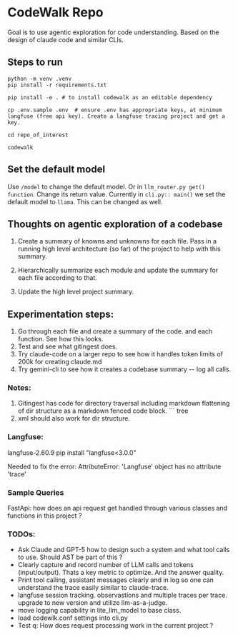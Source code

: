 
# CodeWalk Repo

Goal is to use agentic exploration for code understanding. Based on the design of claude code and similar CLIs.


## Steps to run

```
python -m venv .venv
pip install -r requirements.txt

pip install -e . # to install codewalk as an editable dependency

cp .env.sample .env  # ensure .env has appropriate keys, at minimum langfuse (free api key). Create a langfuse tracing project and get a key.

cd repo_of_interest

codewalk
```

## Set the default model

Use `/model` to change the default model. Or in `llm_router.py get() function`. Change its return value. 
Currently in `cli.py:: main()` we set the default model to `llama`. This can be changed as well.

## Thoughts on agentic exploration of a codebase
1. Create a summary of knowns and unknowns for each file. 
  Pass in a running high level architecture (so far) of the project to help with this summary.

2. Hierarchically summarize each module and update the summary for each file according to that.

3. Update the high level project summary.


## Experimentation steps:

1. Go through each file and create a summary of the code. and each function. See how this looks.
2. Test and see what gitingest does.
3. Try claude-code on a larger repo to see how it handles token limits of 200k for creating claude.md
4. Try gemini-cli to see how it creates a codebase summary -- log all calls. 


### Notes:
1. Gitingest has code for directory traversal including markdown flattening of dir structure as a markdown
   fenced code block. ``` tree
2. xml should also work for dir structure.


### Langfuse:

langfuse-2.60.9
pip install "langfuse<3.0.0"

Needed to fix the error:
AttributeError: 'Langfuse' object has no attribute 'trace'


### Sample Queries

FastApi:  how does an api request get handled through various classes and functions in this project ?



### TODOs:
- Ask Claude and GPT-5 how to design such a system and what tool calls to use. Should AST be part of this ?  
- Clearly capture and record number of LLM calls and tokens (input/output). Thats a key metric to optimize. And the answer quality.
- Print tool calling, assistant messages clearly and in log so one can understand the trace easily similar to claude-trace.
- langfuse session tracking. observastions and multiple traces per trace. upgrade to new version and utilize llm-as-a-judge.
- move logging capability in lite_llm_model to base class. 
- load codewlk.conf settings into cli.py
- Test q: How does request processing work in the current project ?
